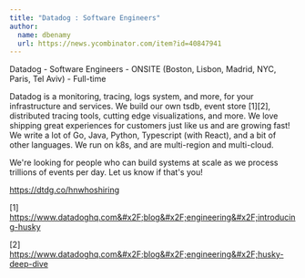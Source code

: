 ```yaml
---
title: "Datadog : Software Engineers"
author:
  name: dbenamy
  url: https://news.ycombinator.com/item?id=40847941
---
```

Datadog - Software Engineers - ONSITE (Boston, Lisbon, Madrid, NYC, Paris, Tel Aviv) - Full-time

Datadog is a monitoring, tracing, logs system, and more, for your infrastructure and services. We build our own tsdb, event store [1][2], distributed tracing tools, cutting edge visualizations, and more. We love shipping great experiences for customers just like us and are growing fast! We write a lot of Go, Java, Python, Typescript (with React), and a bit of other languages. We run on k8s, and are multi-region and multi-cloud.

We&#x27;re looking for people who can build systems at scale as we process trillions of events per day. Let us know if that&#x27;s you!

<a href="https:&#x2F;&#x2F;dtdg.co&#x2F;hnwhoshiring" rel="nofollow">https:&#x2F;&#x2F;dtdg.co&#x2F;hnwhoshiring</a>

[1] <a href="https:&#x2F;&#x2F;www.datadoghq.com&#x2F;blog&#x2F;engineering&#x2F;introducing-husky" rel="nofollow">https:&#x2F;&#x2F;www.datadoghq.com&#x2F;blog&#x2F;engineering&#x2F;introducing-husky</a>

[2] <a href="https:&#x2F;&#x2F;www.datadoghq.com&#x2F;blog&#x2F;engineering&#x2F;husky-deep-dive" rel="nofollow">https:&#x2F;&#x2F;www.datadoghq.com&#x2F;blog&#x2F;engineering&#x2F;husky-deep-dive</a>
